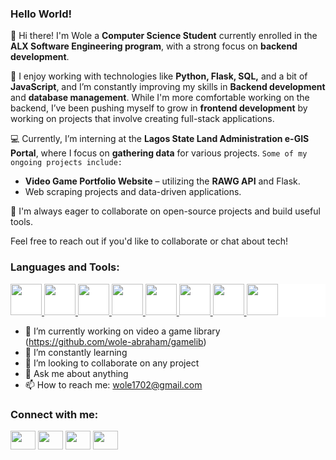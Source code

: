 ### Hello World!

👋 Hi there!  I'm Wole a **Computer Science Student** currently enrolled in the **ALX Software Engineering program**, with a strong focus on **backend development**.

🔧 I enjoy working with technologies like **Python, Flask, SQL,** and a bit of **JavaScript**, and I’m constantly improving my skills in **Backend development** and **database management**. While I'm more comfortable working on the backend, I’ve been pushing myself to grow in **frontend development** by working on projects that involve creating full-stack applications.

💻 Currently, I’m interning at the **Lagos State Land Administration e-GIS Portal**, where I focus on **gathering data** for various projects. 
```Some of my ongoing projects include:```
- **Video Game Portfolio Website** – utilizing the **RAWG API** and Flask.
- Web scraping projects and data-driven applications.
  
🚀 I'm always eager to collaborate on open-source projects and build useful tools.

Feel free to reach out if you'd like to collaborate or chat about tech!

<h3 align="left">Languages and Tools:</h3>
<p align="left" style="background-color: white"> 
<a href=https> <img src=https://github.com/devicons/devicon/blob/master/icons/python/python-original.svg width=50 height=50> </a> 
<a href=https> <img src=https://github.com/devicons/devicon/blob/master/icons/flask/flask-original.svg width=50 height=50 background-color=blue> </a>
<a href=https> <img src=https://github.com/devicons/devicon/blob/master/icons/mysql/mysql-original.svg width=50 height=50 background-color=blue> </a>
<a href=https> <img src=https://github.com/devicons/devicon/blob/master/icons/javascript/javascript-original.svg width=50 height=50 background-color=blue> </a>
<a href=https> <img src=https://github.com/devicons/devicon/blob/master/icons/archlinux/archlinux-original.svg width=50 height=50 background-color=blue> </a>
<a href=https> <img src=https://github.com/devicons/devicon/blob/master/icons/linux/linux-original.svg width=50 height=50 background-color=blue> </a>
<a href=https> <img src=https://github.com/devicons/devicon/blob/master/icons/html5/html5-original.svg width=50 height=50 background-color=blue> </a>
<a href=https> <img src=https://github.com/devicons/devicon/blob/master/icons/css3/css3-original.svg width=50 height=50 background-color=blue> </a>


</p>

- 🔭 I’m currently working on video a game library (https://github.com/wole-abraham/gamelib)
- 🌱 I’m constantly learning
- 👯 I’m looking to collaborate on any project
- 💬 Ask me about anything
- 📫 How to reach me: wole1702@gmail.com

<h3 align="left">Connect with me:</h3>
<p align="left">
<a href="your link" target="blank"><img align="center" src="https://cdn.jsdelivr.net/npm/simple-icons@3.0.1/icons/twitter.svg" alt="" height="30" width="40" /></a>
<a href="your link" target="blank"><img align="center" src="https://cdn.jsdelivr.net/npm/simple-icons@3.0.1/icons/linkedin.svg" alt="" height="30" width="40" /></a>
<a href="your link" target="blank"><img align="center" src="https://cdn.jsdelivr.net/npm/simple-icons@3.0.1/icons/instagram.svg" alt="" height="30" width="40" /></a>
<a href="your link" target="blank"><img align="center" src="https://cdn.jsdelivr.net/npm/simple-icons@3.0.1/icons/youtube.svg" alt="" height="30" width="40" /></a>
</p>
